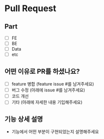 # Pull Request

## Part

- [ ] FE
- [ ] BE
- [ ] Data
- [ ] etc

## 어떤 이유로 PR를 하셨나요?

- [ ] feature 병합 (feature issue #를 남겨주세요)
- [ ] 버그 수정 (아래에 issue #를 남겨주세요)
- [ ] 코드 개선
- [ ] 기타 (아래에 자세한 내용 기입해주세요)

## 기능 상세 설명

- 기능에서 어떤 부분이 구현되었는지 설명해주세요